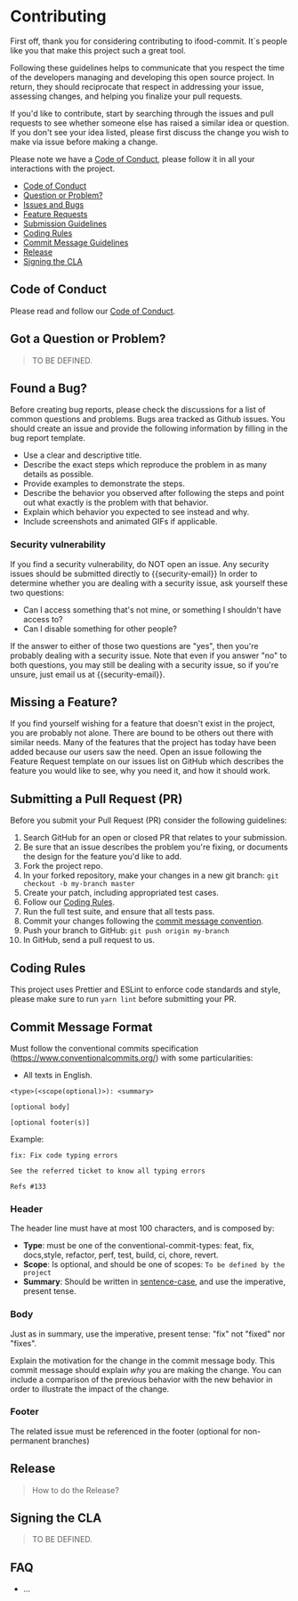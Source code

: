 # Contributing

First off, thank you for considering contributing to ifood-commit. It`s people like you that make this project such a great tool.

Following these guidelines helps to communicate that you respect the time of the developers managing and developing this open source project. In return, they should reciprocate that respect in addressing your issue, assessing changes, and helping you finalize your pull requests.

If you'd like to contribute, start by searching through the issues and pull requests to see whether someone else has raised a similar idea or question. If you don't see your idea listed, please first discuss the change you wish to make via issue before making a change.

Please note we have a [Code of Conduct](CODE_OF_CONDUCT.md), please follow it in all your interactions with the project.

- [Code of Conduct](#coc)
- [Question or Problem?](#question)
- [Issues and Bugs](#issue)
- [Feature Requests](#feature)
- [Submission Guidelines](#submit)
- [Coding Rules](#rules)
- [Commit Message Guidelines](#commit)
- [Release](#release)
- [Signing the CLA](#cla)

## <a name="coc"></a> Code of Conduct

Please read and follow our [Code of Conduct](CODE_OF_CONDUCT.md).

## <a name="question"></a> Got a Question or Problem?

> TO BE DEFINED.

## <a name="issue"></a> Found a Bug?

Before creating bug reports, please check the discussions for a list of common questions and problems.
Bugs area tracked as Github issues. You should create an issue and provide the following information by filling in the bug report template.

- Use a clear and descriptive title.
- Describe the exact steps which reproduce the problem in as many details as possible.
- Provide examples to demonstrate the steps.
- Describe the behavior you observed after following the steps and point out what exactly is the problem with that behavior.
- Explain which behavior you expected to see instead and why.
- Include screenshots and animated GIFs if applicable.

### Security vulnerability

If you find a security vulnerability, do NOT open an issue. Any security issues should be submitted directly to {{security-email}} In order to determine whether you are dealing with a security issue, ask yourself these two questions:

- Can I access something that's not mine, or something I shouldn't have access to?
- Can I disable something for other people?

If the answer to either of those two questions are "yes", then you're probably dealing with a security issue. Note that even if you answer "no" to both questions, you may still be dealing with a security issue, so if you're unsure, just email us at {{security-email}}.

## <a name="feature"></a> Missing a Feature?

If you find yourself wishing for a feature that doesn't exist in the project, you are probably not alone. There are bound to be others out there with similar needs. Many of the features that the project has today have been added because our users saw the need. Open an issue following the Feature Request template on our issues list on GitHub which describes the feature you would like to see, why you need it, and how it should work.

## <a name="submit"></a> Submitting a Pull Request (PR)

Before you submit your Pull Request (PR) consider the following guidelines:

1. Search GitHub for an open or closed PR that relates to your submission.
2. Be sure that an issue describes the problem you're fixing, or documents the design for the feature you'd like to add.
3. Fork the project repo.
4. In your forked repository, make your changes in a new git branch: `git checkout -b my-branch master`
5. Create your patch, including appropriated test cases.
6. Follow our [Coding Rules](#rules).
7. Run the full test suite, and ensure that all tests pass.
8. Commit your changes following the [commit message convention](#commit).
9. Push your branch to GitHub: `git push origin my-branch`
10. In GitHub, send a pull request to us.

## <a name="rules"></a> Coding Rules

This project uses Prettier and ESLint to enforce code standards and style, please make sure to run `yarn lint` before submitting your PR.

## <a name="commit"></a> Commit Message Format

Must follow the conventional commits specification (https://www.conventionalcommits.org/) with some particularities:

- All texts in English.

```
<type>(<scope(optional)>): <summary>

[optional body]

[optional footer(s)]
```

Example:

```
fix: Fix code typing errors

See the referred ticket to know all typing errors

Refs #133
```

### <a name="commit-header"></a>Header

The header line must have at most 100 characters, and is composed by:

- **Type**: must be one of the conventional-commit-types: feat, fix, docs,style, refactor, perf, test, build, ci, chore, revert.
- **Scope**: Is optional, and should be one of scopes: `To be defined by the project`
- **Summary**: Should be written in [sentence-case](https://www.thoughtco.com/sentence-case-titles-1691944), and use the imperative, present tense.

### <a name="commit-body"></a>Body

Just as in summary, use the imperative, present tense: "fix" not "fixed" nor "fixes".

Explain the motivation for the change in the commit message body. This commit message should explain _why_ you are making the change.
You can include a comparison of the previous behavior with the new behavior in order to illustrate the impact of the change.

### <a name="commit-footer"></a>Footer

The related issue must be referenced in the footer (optional for non-permanent branches)

## <a name="release"></a> Release

> How to do the Release?

## <a name="cla"></a> Signing the CLA

> TO BE DEFINED.

## <a name="faq"></a> FAQ

- ...
